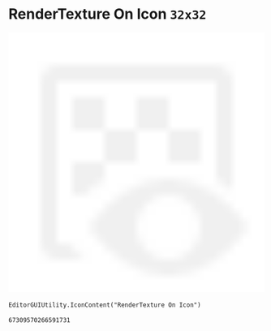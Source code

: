# RenderTexture On Icon `32x32`
<img src="/img/RenderTexture%20On%20Icon.png" width=512 height=512>

``` CSharp
EditorGUIUtility.IconContent("RenderTexture On Icon")
```
```
67309570266591731
```
